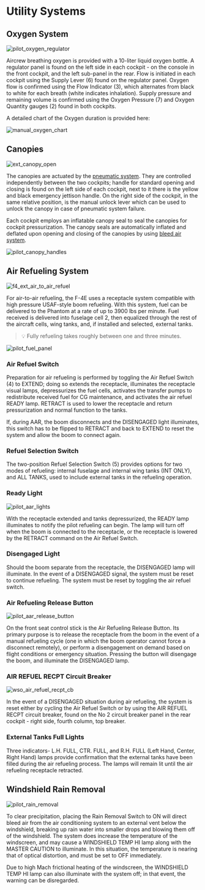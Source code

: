 # Utility Systems

## Oxygen System

![pilot_oxygen_regulator](../img/pilot_oxygen_control_panel.jpg)

Aircrew breathing oxygen is provided with a 10-liter liquid oxygen bottle. A
regulator panel is found on the left side in each cockpit - on the console in the
front cockpit, and the left sub-panel in the rear. Flow is initiated in each
cockpit using the Supply Lever (<num>6</num>) found on the regulator panel. Oxygen flow is
confirmed using the Flow Indicator (<num>3</num>), which alternates from black to white
for each breath (white indicates inhalation). Supply pressure and remaining
volume is confirmed using the Oxygen Pressure (<num>7</num>) and Oxygen Quantity gauges
(<num>2</num>)
found in both cockpits.

A detailed chart of the Oxygen duration is provided here:

![manual_oxygen_chart](../img/manual_oxygen_chart.jpg)

## Canopies

![ext_canopy_open](../img/ext_f4_canopies.jpg)

The canopies are actuated by the [pneumatic system](pneumatics.md).
They are controlled independently between the two cockpits; handle for
standard opening and closing is found on the left side of each cockpit,
next to it there is the yellow and black emergency jettison handle.
On the right side of the cockpit, in the same relative position,
is the manual unlock lever which can be used to unlock the canopy
in case of pneumatic system failure.

Each cockpit employs an inflatable
canopy seal to seal the canopies for cockpit pressurization.
The canopy seals are automatically inflated and deflated
upon opening and closing of the canopies by using [bleed air system](bleed_air.md).

![pilot_canopy_handles](../img/pilot_canopy_handle.jpg)

## Air Refueling System

![f4_ext_air_to_air_refuel](../img/ext_air_to_air_refuel.jpg)

For air-to-air refueling, the F-4E uses a receptacle system compatible with high
pressure USAF-style boom refueling. With this system, fuel can be delivered to
the Phantom at a rate of up to 3900 lbs per minute. Fuel received is delivered
into fuselage cell 2, then equalized through the rest of the aircraft cells,
wing tanks, and, if installed and selected, external tanks.

> 💡 Fully refueling takes roughly between one and three minutes.

![pilot_fuel_panel](../img/pilot_fuel_control_panel.jpg)

### Air Refuel Switch

Preparation for air refueling is performed by toggling the Air Refuel Switch (<num>4</num>) to
EXTEND; doing so extends the receptacle, illuminates the receptacle visual
lamps, depressurizes the fuel cells, activates the transfer pumps to
redistribute received fuel for CG maintenance, and activates the air refuel
READY lamp. RETRACT is used to lower the receptacle and return pressurization
and normal function to the tanks.

If, during AAR, the boom disconnects and the DISENGAGED light illuminates, this
switch has to be flipped to RETRACT and back to EXTEND to reset the system and
allow the boom to connect again.

### Refuel Selection Switch

The two-position Refuel Selection Switch (<num>5</num>) provides options for two modes of
refueling: internal fuselage and internal wing tanks (INT ONLY), and ALL TANKS,
used to include external tanks in the refueling operation.

### Ready Light

![pilot_aar_lights](../img/pilot_aar_lights.jpg)

With the receptacle extended and tanks depressurized, the READY lamp illuminates
to notify the pilot refueling can begin. The lamp will turn off when the boom is
connected to the receptacle, or the receptacle is lowered by the RETRACT command
on the Air Refuel Switch.

### Disengaged Light

Should the boom separate from the receptacle, the DISENGAGED lamp will illuminate. In the event of a
DISENGAGED signal, the system must be reset to continue refueling. The system must be reset by
toggling the air refuel switch.

### Air Refueling Release Button

![pilot_aar_release_button](../img/pilot_stick_aar_button.jpg)

On the front seat control stick is the Air Refueling Release Button. Its primary
purpose is to release the receptacle from the boom in the event of a manual
refueling cycle (one in which the boom operator cannot force a disconnect
remotely), or perform a disengagement on demand based on flight conditions or
emergency situation. Pressing the button will disengage the boom, and illuminate
the DISENGAGED lamp.

### AIR REFUEL RECPT Circuit Breaker

![wso_air_refuel_recpt_cb](../img/wso_cb_air_refuel.jpg)

In the event of a DISENGAGED situation during air refueling, the system is reset
either by cycling the Air Refuel Switch or by using the AIR REFUEL RECPT circuit breaker,
found on the No 2 circuit breaker panel in the rear cockpit - right side, fourth column,
top breaker.

### External Tanks Full Lights

Three indicators- L.H. FULL, CTR. FULL, and R.H. FULL (Left Hand, Center, Right
Hand) lamps provide confirmation that the external tanks have been filled during
the air refueling process. The lamps will remain lit until the air refueling
receptacle retracted.

## Windshield Rain Removal

![pilot_rain_removal](../img/pilot_rain_removal_switch.jpg)

To clear precipitation, placing the Rain Removal Switch to ON will direct bleed
air from the air conditioning system to an external vent below the windshield,
breaking up rain water into smaller drops and blowing them off of the
windshield. The system does increase the temperature of the windscreen, and may
cause a WINDSHIELD TEMP HI lamp along with the MASTER CAUTION to illuminate. In
this situation, the temperature is nearing that of optical distortion, and must
be set to OFF immediately.

Due to high Mach frictional heating of the windscreen, the WINDSHIELD TEMP HI
lamp can also illuminate with the system off; in that event, the warning can be
disregarded.
